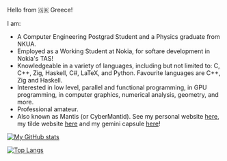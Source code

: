 Hello from 🇬🇷 Greece!

I am:
- A Computer Engineering Postgrad Student and a Physics graduate from NKUA.
- Employed as a Working Student at Nokia, for softare development in Nokia's TAS!
- Knowledgeable in a variety of languages, including but not limited to: C, C++, Zig, Haskell, C#, LaTeX, and Python. Favourite languages are C++, Zig and Haskell.
- Interested in low level, parallel and functional programming, in GPU programming, in computer graphics, numerical analysis, geometry, and more.
- Professional amateur.
- Also known as Mantis (or CyberMantid). See my personal website [here](https://cyber-mantid.xyz), my tilde website [here](https://tilde.team/~cybermantid) and my gemini capsule [here](gemini://tilde.team/~cybermantid)!

[![My GitHub stats](https://github-readme-stats.vercel.app/api?username=xmamalou&show_icons=true&theme=transparent)](https://github.com/anuraghazra/github-readme-stats)

[![Top Langs](https://github-readme-stats.vercel.app/api/top-langs/?username=xmamalou&layout=donut&hide=jupyter-notebook&exclude_repo=astrolab-team-exercise)](https://github.com/anuraghazra/github-readme-stats)
<!---
xmamalou/xmamalou is a ✨ special ✨ repository because its `README.md` (this file) appears on your GitHub profile.
You can click the Preview link to take a look at your changes.
--->
